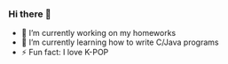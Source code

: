 ### Hi there 👋

- 🔭 I’m currently working on my homeworks
- 🌱 I’m currently learning how to write C/Java programs
- ⚡ Fun fact: I love K-POP

